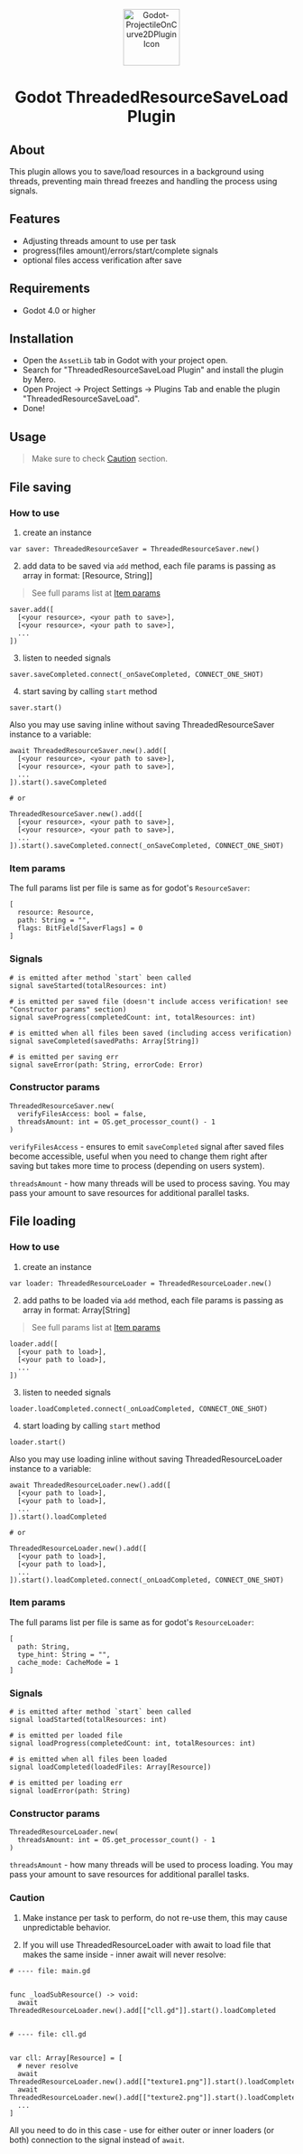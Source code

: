 <p align="center">
  <img src="./icon.svg"  height="100" alt="Godot-ProjectileOnCurve2DPlugin Icon"/>
</p>

<h1 align="center">
  Godot ThreadedResourceSaveLoad Plugin
</h1>


## About

This plugin allows you to save/load resources in a background using threads, preventing main thread freezes and handling the process using signals.


## Features

- Adjusting threads amount to use per task
- progress(files amount)/errors/start/complete signals 
- optional files access verification after save
  

## Requirements 

- Godot 4.0 or higher


## Installation

- Open the `AssetLib` tab in Godot with your project open.
- Search for "ThreadedResourceSaveLoad Plugin" and install the plugin by Mero.
- Open Project -> Project Settings -> Plugins Tab and enable the plugin "ThreadedResourceSaveLoad".
- Done!


## Usage

> Make sure to check [Caution](#Caution) section.


## File saving

### How to use

1. create an instance

```
var saver: ThreadedResourceSaver = ThreadedResourceSaver.new()
```

2. add data to be saved via `add` method, each file params is passing as array in format: [Resource, String]]
> See full params list at [Item params](#Item-params)
```
saver.add([
  [<your resource>, <your path to save>],
  [<your resource>, <your path to save>],
  ...
])
```

3. listen to needed signals
```
saver.saveCompleted.connect(_onSaveCompleted, CONNECT_ONE_SHOT)
```

4. start saving by calling `start` method 	
```
saver.start()
```

Also you may use saving inline without saving ThreadedResourceSaver instance to a variable:

```
await ThreadedResourceSaver.new().add([
  [<your resource>, <your path to save>],
  [<your resource>, <your path to save>],
  ...
]).start().saveCompleted

# or

ThreadedResourceSaver.new().add([
  [<your resource>, <your path to save>],
  [<your resource>, <your path to save>],
  ...
]).start().saveCompleted.connect(_onSaveCompleted, CONNECT_ONE_SHOT)

```


### Item params

The full params list per file is same as for godot's `ResourceSaver`:
```
[
  resource: Resource, 
  path: String = "", 
  flags: BitField[SaverFlags] = 0
]
```


### Signals

```
# is emitted after method `start` been called
signal saveStarted(totalResources: int)

# is emitted per saved file (doesn't include access verification! see "Constructor params" section)
signal saveProgress(completedCount: int, totalResources: int)

# is emitted when all files been saved (including access verification)
signal saveCompleted(savedPaths: Array[String])

# is emitted per saving err
signal saveError(path: String, errorCode: Error)
```


### Constructor params


```
ThreadedResourceSaver.new(
  verifyFilesAccess: bool = false, 
  threadsAmount: int = OS.get_processor_count() - 1
)
```

`verifyFilesAccess` - ensures to emit `saveCompleted` signal after saved files become accessible, useful when you need to change them right after saving but takes more time to process (depending on users system).

`threadsAmount` - how many threads will be used to process saving. You may pass your amount to save resources for additional parallel tasks.


## File loading

### How to use

1. create an instance
```
var loader: ThreadedResourceLoader = ThreadedResourceLoader.new()
```

2. add paths to be loaded via `add` method, each file params is passing as array in format: Array[String]
> See full params list at [Item params](#Item-params-1)
```
loader.add([
  [<your path to load>],
  [<your path to load>],
  ...
])
```

3. listen to needed signals
```
loader.loadCompleted.connect(_onLoadCompleted, CONNECT_ONE_SHOT)
```

4. start loading by calling `start` method 	
```
loader.start()
```

Also you may use loading inline without saving ThreadedResourceLoader instance to a variable:

```
await ThreadedResourceLoader.new().add([
  [<your path to load>],
  [<your path to load>],
  ...
]).start().loadCompleted

# or

ThreadedResourceLoader.new().add([
  [<your path to load>],
  [<your path to load>],
  ...
]).start().loadCompleted.connect(_onLoadCompleted, CONNECT_ONE_SHOT)

```


### Item params

The full params list per file is same as for godot's `ResourceLoader`:
```
[
  path: String, 
  type_hint: String = "", 
  cache_mode: CacheMode = 1
]
```


### Signals

```
# is emitted after method `start` been called
signal loadStarted(totalResources: int)

# is emitted per loaded file
signal loadProgress(completedCount: int, totalResources: int)

# is emitted when all files been loaded
signal loadCompleted(loadedFiles: Array[Resource])

# is emitted per loading err
signal loadError(path: String)
```


### Constructor params


```
ThreadedResourceLoader.new(
  threadsAmount: int = OS.get_processor_count() - 1
)
```
`threadsAmount` - how many threads will be used to process loading. You may pass your amount to save resources for additional parallel tasks.


### Caution

1. Make instance per task to perform, do not re-use them, this may cause unpredictable behavior.
 
2. If you will use ThreadedResourceLoader with await to load file that makes the same inside - inner await will never resolve:

```
# ---- file: main.gd


func _loadSubResource() -> void:
  await ThreadedResourceLoader.new().add[["cll.gd"]].start().loadCompleted


# ---- file: cll.gd


var cll: Array[Resource] = [
  # never resolve
  await ThreadedResourceLoader.new().add[["texture1.png"]].start().loadCompleted,
  await ThreadedResourceLoader.new().add[["texture2.png"]].start().loadCompleted,
  ...
]

```

All you need to do in this case - use for either outer or inner loaders (or both) connection to the signal instead of `await`.
